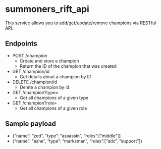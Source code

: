 # summoners_rift_api
This service allows you to add/get/update/remove champions via RESTful API.

## Endpoints
* POST /champion
    * Create and store a champion
    * Return the ID of the champion that was created
* GET /champion/id
    * Get details about a champion by ID
* DELETE /champion/id
    * Delete a champion by id
* GET /champion?type=
    * Get all champions of a given type
* GET /champion?role=
    * Get all champions of a given role
## Sample payload
* {“name”: “zed”, “type”: “assassin”, “roles”:[“middle”]}
* {“name”: “ashe”, “type”: “marksman”, “roles”:[“adc”, “support”]}
